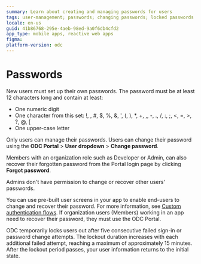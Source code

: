 ```yaml
---
summary: Learn about creating and managing passwords for users
tags: user-management; passwords; changing passwords; locked passwords
locale: en-us
guid: 41b86768-295e-4aeb-98ed-9a0f6db4cfd2
app_type: mobile apps, reactive web apps
figma:
platform-version: odc
---
```


# Passwords

New users must set up their own passwords. The password must be at least 12 characters long and contain at least:

* One numeric digit
* One character from this set: !, \, #, $, %, &, ', (, ), *, +, ,, -, ., /, :, ;, <, =, >, ?, @, [
* One upper-case letter

Only users can manage their passwords. Users can change their password using the **ODC Portal** > **User dropdown** > **Change password**.

Members with an organization role such as Developer or Admin, can also recover their forgotten password from the Portal login page by clicking **Forgot password**.

<div class="info" markdown="1">
    
Admins don't have permission to change or recover other users' passwords.

</div>

You can use pre-built user screens in your app to enable end-users to change and recover their password. For more information, see [Custom authentication flows](../building-apps/ui/custom-auth.md). If organization users (Members) working in an app need to recover their password, they must use the ODC Portal.

ODC temporarily locks users out after five consecutive failed sign-in or password change attempts. The lockout duration increases with each additional failed attempt, reaching a maximum of approximately 15 minutes. After the lockout period passes, your user information returns to the initial state.
